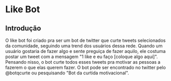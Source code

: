 # Like Bot

## Introdução
O like bot foi criado pra ser um bot de twitter que curte tweets selecionados da comunidade, seguindo uma trend dos usuários dessa rede. Quando um usuário gostaria de fazer algo e sente preguiça de fazer aquilo, ele costuma postar um tweet com a mensagem "1 like e eu faço [coloque algo aqui]". Pensando nisso, o bot curte todos esses tweets pra motivar as pessoas a fazerem o que elas querem fazer.
O bot pode ser encontrado no twitter pelo @botqcurte ou pesquisando "Bot da curtida motivacional".
